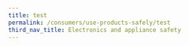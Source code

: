 ```yaml
---
title: test
permalink: /consumers/use-products-safely/test
third_nav_title: Electronics and appliance safety
---
```

